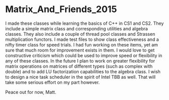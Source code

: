 # Matrix_And_Friends_2015

I made these classes while learning the basics of C++ in CS1 and CS2. They include a simple matrix class and corresponding utilities and algebra classes. They also include a couple of thread pool classes and Strassen multiplication functors. I made test files to show class effectiveness and a nifty timer class for speed trials.
  I had fun working on these items, yet am sure that much room for improvement exists in them. I would love to get constructive criticism which could be used to improve speed or flexibility in any of these classes.
  In the future I plan to work on greater flexibility for matrix operations on matrices of different types (such as complex<double> with double) and to add LU factorization capabilities to the algebra class. I wish to design a nice task scheduler in the spirit of Intel TBB as well. That will take some serious effort on my part however.
  
  Peace out for now, Matt.
